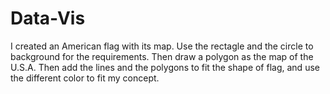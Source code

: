 # Data-Vis
I created an American flag with its map. Use the rectagle and the circle to background for the requirements. Then draw a polygon as the map of the U.S.A. Then add the lines and the polygons to fit the shape of flag, and use the different color to fit my concept.
